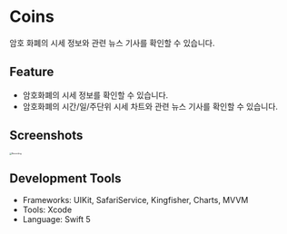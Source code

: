 # Coins

암호 화폐의 시세 정보와 관련 뉴스 기사를 확인할 수 있습니다.



## Feature

-   암호화폐의 시세 정보를 확인할 수 있습니다.
-   암호화폐의 시간/일/주단위 시세 차트와 관련 뉴스 기사를 확인할 수 있습니다.



## Screenshots

<img src="https://user-images.githubusercontent.com/36187265/200811690-4e531f0e-3ae9-4c90-ab6c-9c61675e4b4c.gif" alt="Recording" style="zoom: 25%;" />



## Development Tools

-   Frameworks: UIKit, SafariService, Kingfisher, Charts, MVVM
-   Tools: Xcode
-   Language: Swift 5

